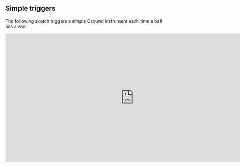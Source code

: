 ## Simple triggers

The following sketch triggers a simple Csound instrument each time a ball hits a wall.

<iframe src="https://github.com/rorywalsh/p5.Csound/blob/master/docs/examples/static_triggers/index.html/" width="800px" height="400px" style="float:center" frameBorder="0" scrolling="no" ></iframe>
